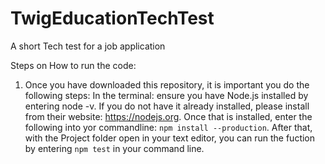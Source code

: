 # TwigEducationTechTest
A short Tech test for a job application

Steps on How to run the code:
1. Once you have downloaded this repository, it is important you do the following steps:
In the terminal: ensure you have Node.js installed by entering node -v.
If you do not have it already installed, please install from their website: https://nodejs.org.
Once that is installed, enter the following into yor commandline: `npm install --production`.
After that, with the Project folder open in your text editor, you can run the fuction by entering `npm test` in your command line.

